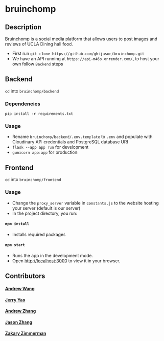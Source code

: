 # bruinchomp

## Description
Bruinchomp is a social media platform that allows users to post images and reviews of UCLA Dining hall food.

- First run `git clone https://github.com/ghtjason/bruinchomp.git`
- We have an API running at `https://api-m46o.onrender.com/`, to host your own follow `Backend` steps

## Backend
`cd` into `bruinchomp/backend`
### Dependencies
`pip install -r requirements.txt`


### Usage
- Rename `bruinchomp/backend/.env.template` to `.env` and populate with Cloudinary API credentials and PostgreSQL database URI
- `flask --app app run` for development
- `gunicorn app:app` for production

## Frontend
`cd` into `bruinchomp/frontend`

### Usage
- Change the `proxy_server` variable in `constants.js` to the website hosting your server (default is our server)
- In the project directory, you run:

#### `npm install`
- Installs required packages

#### `npm start`
- Runs the app in the development mode.
- Open [http://localhost:3000](http://localhost:3000) to view it in your browser.

## Contributors

#### [Andrew Wang](https://github.com/strawhqt)
#### [Jerry Yao](https://github.com/frozenhamburgers)
#### [Andrew Zhang](https://github.com/bobsparrow)
#### [Jason Zhang](https://github.com/ghtjason)
#### [Zakary Zimmerman](https://github.com/zakz22)